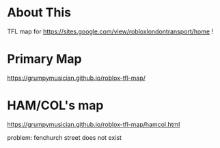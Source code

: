 # About This
TFL map for https://sites.google.com/view/robloxlondontransport/home !

# Primary Map
https://grumpymusician.github.io/roblox-tfl-map/

# HAM/COL's map
https://grumpymusician.github.io/roblox-tfl-map/hamcol.html

problem: fenchurch street does not exist
